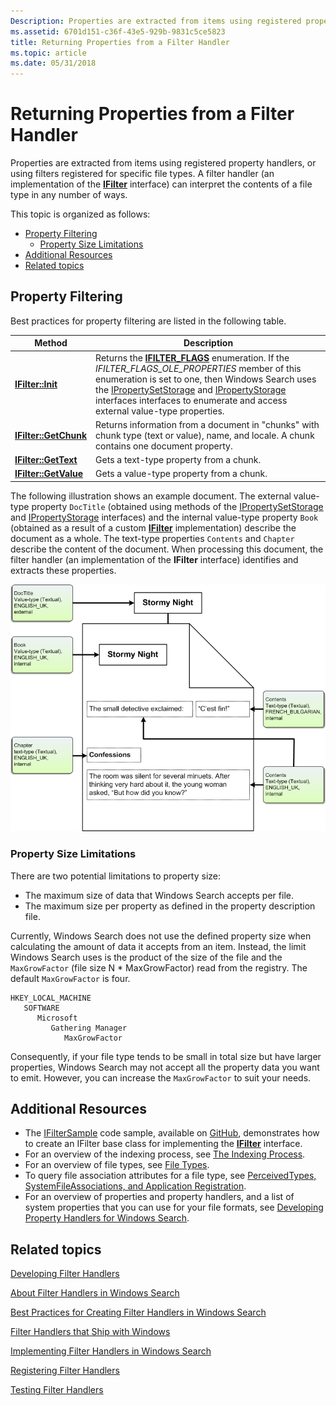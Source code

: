 ```yaml
---
Description: Properties are extracted from items using registered property handlers, or using filters registered for specific file types. A filter handler (an implementation of the IFilter interface) can interpret the contents of a file type in any number of ways.
ms.assetid: 6701d151-c36f-43e5-929b-9831c5ce5823
title: Returning Properties from a Filter Handler
ms.topic: article
ms.date: 05/31/2018
---
```


# Returning Properties from a Filter Handler

Properties are extracted from items using registered property handlers, or using filters registered for specific file types. A filter handler (an implementation of the [**IFilter**](https://msdn.microsoft.com/library/Bb266451(v=VS.85).aspx) interface) can interpret the contents of a file type in any number of ways.

This topic is organized as follows:

- [Property Filtering](#returning-properties-from-a-filter-handler)
  - [Property Size Limitations](#property-size-limitations)
- [Additional Resources](#additional-resources)
- [Related topics](#related-topics)

## Property Filtering

Best practices for property filtering are listed in the following table.

| Method                                                | Description                                                                                                                                                                                                                                                                                                                                                                                                                                     |
|-------------------------------------------------------|-------------------------------------------------------------------------------------------------------------------------------------------------------------------------------------------------------------------------------------------------------------------------------------------------------------------------------------------------------------------------------------------------------------------------------------------------|
| [**IFilter::Init**](https://msdn.microsoft.com/library/Bb266452(v=VS.85).aspx)      | Returns the [**IFILTER\_FLAGS**](https://msdn.microsoft.com/library/Bb266510(v=VS.85).aspx) enumeration. If the *IFILTER\_FLAGS\_OLE\_PROPERTIES* member of this enumeration is set to one, then Windows Search uses the [IPropertySetStorage](https://msdn.microsoft.com/library/Aa379840(VS.85).aspx) and [IPropertyStorage](https://msdn.microsoft.com/library/Aa379968(VS.85).aspx) interfaces interfaces to enumerate and access external value-type properties. |
| [**IFilter::GetChunk**](https://msdn.microsoft.com/library/Bb266448(v=VS.85).aspx) | Returns information from a document in "chunks" with chunk type (text or value), name, and locale. A chunk contains one document property.                                                                                                                                                                                                                                                                                                      |
| [**IFilter::GetText**](https://msdn.microsoft.com/library/Bb266449(v=VS.85).aspx)   | Gets a text-type property from a chunk.                                                                                                                                                                                                                                                                                                                                                                                                         |
| [**IFilter::GetValue**](https://msdn.microsoft.com/library/Bb266450(v=VS.85).aspx) | Gets a value-type property from a chunk.                                                                                                                                                                                                                                                                                                                                                                                                        |

The following illustration shows an example document. The external value-type property `DocTitle` (obtained using methods of the [IPropertySetStorage](https://msdn.microsoft.com/library/Aa379840(VS.85).aspx) and [IPropertyStorage](https://msdn.microsoft.com/library/Aa379968(VS.85).aspx) interfaces) and the internal value-type property `Book` (obtained as a result of a custom [**IFilter**](https://msdn.microsoft.com/library/Bb266451(v=VS.85).aspx) implementation) describe the document as a whole. The text-type properties `Contents` and `Chapter` describe the content of the document. When processing this document, the filter handler (an implementation of the **IFilter** interface) identifies and extracts these properties.

![diagram showing the elements of a typical document](images/ifilterpropertyextraction.png)

### Property Size Limitations

There are two potential limitations to property size:

- The maximum size of data that Windows Search accepts per file.
- The maximum size per property as defined in the property description file.

Currently, Windows Search does not use the defined property size when calculating the amount of data it accepts from an item. Instead, the limit Windows Search uses is the product of the size of the file and the `MaxGrowFactor` (file size N \* MaxGrowFactor) read from the registry. The default `MaxGrowFactor` is four.

```
HKEY_LOCAL_MACHINE
   SOFTWARE
      Microsoft
         Gathering Manager
            MaxGrowFactor
```

Consequently, if your file type tends to be small in total size but have larger properties, Windows Search may not accept all the property data you want to emit. However, you can increase the `MaxGrowFactor` to suit your needs.

## Additional Resources

- The [IFilterSample](-search-sample-ifiltersample.md) code sample, available on [GitHub](https://github.com/Microsoft/Windows-classic-samples/tree/master/Samples/Win7Samples/winui/WindowsSearch/IFilterSample), demonstrates how to create an IFilter base class for implementing the [**IFilter**](https://msdn.microsoft.com/library/Bb266451(v=VS.85).aspx) interface.
- For an overview of the indexing process, see [The Indexing Process](-search-indexing-process-overview.md).
- For an overview of file types, see [File Types](https://msdn.microsoft.com/library/cc144148(VS.85).aspx).
- To query file association attributes for a file type, see [PerceivedTypes, SystemFileAssociations, and Application Registration](https://msdn.microsoft.com/library/cc144150(VS.85).aspx).
- For an overview of properties and property handlers, and a list of system properties that you can use for your file formats, see [Developing Property Handlers for Windows Search](-search-3x-wds-extidx-propertyhandlers.md).

## Related topics

[Developing Filter Handlers](-search-ifilter-conceptual.md)

[About Filter Handlers in Windows Search](-search-ifilter-about.md)

[Best Practices for Creating Filter Handlers in Windows Search](-search-3x-wds-extidx-filters.md)

[Filter Handlers that Ship with Windows](-search-ifilter-implementations.md)

[Implementing Filter Handlers in Windows Search](-search-ifilter-constructing-filters.md)

[Registering Filter Handlers](-search-ifilter-registering-filters.md)

[Testing Filter Handlers](-search-ifilter-testing-filters.md)

